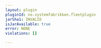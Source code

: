 ```yaml
---
layout: plugin
pluginId: no.systemfabrikken.fleetplugin
jarSha1: INVALID
isJarAvailable: true
error: NONE
violations: []

---
```

